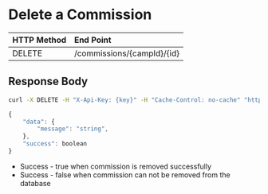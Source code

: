 # Delete a Commission

| HTTP Method | End Point |
| :--- | :--- |
| DELETE | /commissions/{campId}/{id} |

## Response Body

```bash
curl -X DELETE -H "X-Api-Key: {key}" -H "Cache-Control: no-cache" "http://api.vnative.com/commissions/{campId}/{id}"
```

```javascript
{
    "data": {
        "message": "string",
    },
    "success": boolean
}
```

* Success - true when commission is removed successfully
* Success - false when commission can not be removed from the database

